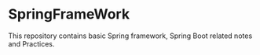 # SpringFrameWork

This repository contains basic Spring framework, Spring Boot related notes and Practices. 

